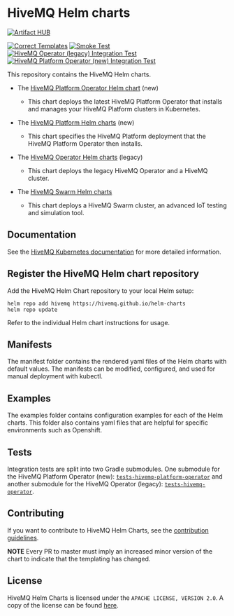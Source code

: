 # HiveMQ Helm charts

[![Artifact HUB](https://img.shields.io/endpoint?url=https://artifacthub.io/badge/repository/hivemq)](https://artifacthub.io/packages/search?repo=hivemq)

[![Correct Templates](https://github.com/hivemq/helm-charts/actions/workflows/verify.yml/badge.svg)](https://github.com/hivemq/helm-charts/actions/workflows/verify.yml) [![Smoke Test](https://github.com/hivemq/helm-charts/actions/workflows/smoke-test.yml/badge.svg)](https://github.com/hivemq/helm-charts/actions/workflows/smoke-test.yml) [![HiveMQ Operator (legacy) Integration Test](https://github.com/hivemq/helm-charts/actions/workflows/hivemq-operator-integration-test.yml/badge.svg?branch=master)](https://github.com/hivemq/helm-charts/actions/workflows/hivemq-operator-integration-test.yml) [![HiveMQ Platform Operator (new) Integration Test](https://github.com/hivemq/helm-charts/actions/workflows/hivemq-platform-operator-integration-test.yml/badge.svg?branch=master)](https://github.com/hivemq/helm-charts/actions/workflows/hivemq-platform-operator-integration-test.yml)

This repository contains the HiveMQ Helm charts.

- The [HiveMQ Platform Operator Helm chart](https://github.com/hivemq/helm-charts/blob/master/charts/hivemq-platform-operator) (new)
  - This chart deploys the latest HiveMQ Platform Operator that installs and manages your HiveMQ Platform clusters in Kubernetes.
  
- The [HiveMQ Platform Helm charts](https://github.com/hivemq/helm-charts/blob/master/charts/hivemq-platform) (new)
  - This chart specifies the HiveMQ Platform deployment that the HiveMQ Platform Operator then installs.  
      
- The [HiveMQ Operator Helm charts](https://github.com/hivemq/helm-charts/blob/master/charts/hivemq-operator) (legacy)
  - This chart deploys the legacy HiveMQ Operator and a HiveMQ cluster.
  
- The [HiveMQ Swarm Helm charts](https://github.com/hivemq/helm-charts/blob/master/charts/hivemq-swarm)
  - This chart deploys a HiveMQ Swarm cluster, an advanced IoT testing and simulation tool.

## Documentation
See the [HiveMQ Kubernetes documentation](https://docs.hivemq.com/hivemq-platform-operator/introduction.html) for more detailed information.


## Register the HiveMQ Helm chart repository

Add the HiveMQ Helm Chart repository to your local Helm setup:

`helm repo add hivemq https://hivemq.github.io/helm-charts`  
`helm repo update`

Refer to the individual Helm chart instructions for usage.

## Manifests

The manifest folder contains the rendered yaml files of the Helm charts with default values. The manifests can be modified, configured, and used for manual deployment with kubectl. 

## Examples

The examples folder contains configuration examples for each of the Helm charts. This folder also contains yaml files that are helpful for specific environments such as Openshift. 

## Tests
Integration tests are split into two Gradle submodules. One submodule for the HiveMQ Platform Operator (new): [`tests-hivemq-platform-operator`](./tests-hivemq-platform-operator) and another submodule for the HiveMQ Operator (legacy): [`tests-hivemq-operator`](./tests-hivemq-operator).

## Contributing

If you want to contribute to HiveMQ Helm Charts, see the [contribution guidelines](CONTRIBUTING.md).

**NOTE** Every PR to master must imply an increased minor version of the chart to indicate that the templating has changed.

## License

HiveMQ Helm Charts is licensed under the `APACHE LICENSE, VERSION 2.0`. A copy of the license can be found [here](LICENSE).

